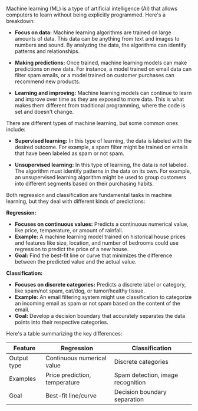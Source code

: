 Machine learning (ML) is a type of artificial intelligence (AI) that allows computers to learn without being explicitly programmed. Here's a breakdown:

- **Focus on data:** Machine learning algorithms are trained on large amounts of data. This data can be anything from text and images to numbers and sound. By analyzing the data, the algorithms can identify patterns and relationships.
    
- **Making predictions:** Once trained, machine learning models can make predictions on new data. For instance, a model trained on email data can filter spam emails, or a model trained on customer purchases can recommend new products.
    
- **Learning and improving:** Machine learning models can continue to learn and improve over time as they are exposed to more data. This is what makes them different from traditional programming, where the code is set and doesn't change.
    

There are different types of machine learning, but some common ones include:

- **Supervised learning:** In this type of learning, the data is labeled with the desired outcome. For example, a spam filter might be trained on emails that have been labeled as spam or not spam.
    
- **Unsupervised learning:** In this type of learning, the data is not labeled. The algorithm must identify patterns in the data on its own. For example, an unsupervised learning algorithm might be used to group customers into different segments based on their purchasing habits.


Both regression and classification are fundamental tasks in machine learning, but they deal with different kinds of predictions:

**Regression:**

- **Focuses on continuous values:** Predicts a continuous numerical value, like price, temperature, or amount of rainfall.
- **Example:** A machine learning model trained on historical house prices and features like size, location, and number of bedrooms could use regression to predict the price of a new house.
- **Goal:** Find the best-fit line or curve that minimizes the difference between the predicted value and the actual value.

**Classification:**

- **Focuses on discrete categories:** Predicts a discrete label or category, like spam/not spam, cat/dog, or tumor/healthy tissue.
- **Example:** An email filtering system might use classification to categorize an incoming email as spam or not spam based on the content of the email.
- **Goal:** Develop a decision boundary that accurately separates the data points into their respective categories.

Here's a table summarizing the key differences:

|Feature|Regression|Classification|
|---|---|---|
|Output type|Continuous numerical value|Discrete categories|
|Examples|Price prediction, temperature|Spam detection, image recognition|
|Goal|Best-fit line/curve|Decision boundary separation|
